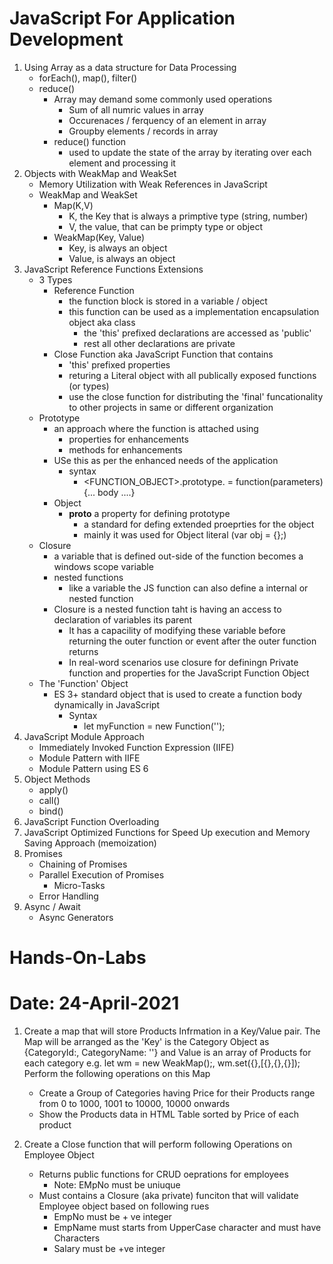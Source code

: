 # JavaScript For Application Development
1. Using Array as a data structure for Data Processing
    - forEach(), map(), filter()
    - reduce()
        - Array may demand some commonly used operations
            - Sum of all numric values in array
            - Occurenaces / ferquency of an element in array
            - Groupby elements / records in array
        - reduce() function
            - used to update the state of the array by iterating over each element and processing it    
2. Objects with WeakMap and WeakSet
    - Memory Utilization with Weak References in JavaScript
    - WeakMap and WeakSet
        - Map(K,V)
            - K, the Key that is always a primptive type (string, number)
            - V, the value, that can be primpty type or object
        - WeakMap(Key, Value)
            - Key, is always an object
            - Value, is always an object    
3. JavaScript Reference Functions Extensions
    - 3 Types
        - Reference Function
            - the function block is stored in a variable / object
            - this function can be used as a implementation encapsulation object aka class
                - the 'this' prefixed declarations are accessed as 'public' 
                - rest all other declarations are private 
        - Close Function aka JavaScript Function that contains
            - 'this' prefixed properties
            - returing a Literal object with all publically exposed functions (or types)        
            - use the close function for distributing the 'final' funcationality to other projects in same or different organization 
    - Prototype
        - an approach where the function is attached using
            - properties  for enhancements
            - methods for enhancements
        - USe this as per the enhanced needs of the application
            - syntax
                - <FUNCTION_OBJECT>.prototype.<function-name> = function(parameters){... body ....}      
        - Object
            - __proto__ a property for defining prototype
                - a standard for defing extended proeprties for the object
                - mainly it was used for Object literal (var obj = {};)        
    - Closure
        - a variable that is defined out-side of the function becomes a windows scope variable
        - nested functions
            - like a variable the JS function can also define a internal or nested function
        - Closure is a nested function taht is having an access to declaration of variables its parent
            - It has a capacility of modifying these variable before returning the outer function or event after the outer function returns  
            - In real-word scenarios use closure for definingn Private function and properties for the JavaScript Function Object   
    -  The 'Function' Object
        - ES 3+ standard object that is used to create a function body dynamically in JavaScript
            - Syntax
                - let myFunction =  new Function('<IMPLEMENTATION-as-a-STRING>');         
4. JavaScript Module Approach
    - Immediately Invoked Function Expression (IIFE)
    - Module Pattern with IIFE
    - Module Pattern using ES 6
5. Object Methods
    - apply()
    - call()
    - bind()
6. JavaScript Function Overloading
7. JavaScript Optimized Functions for Speed Up execution and Memory Saving Approach (memoization)
8. Promises
    - Chaining of Promises
    - Parallel Execution of Promises
        - Micro-Tasks 
    - Error Handling
9. Async / Await
    - Async Generators         


# Hands-On-Labs
# Date: 24-April-2021

1. Create a map that will store Products Infrmation in a Key/Value pair. The Map will be arranged as the 'Key' is the Category Object as {CategoryId:, CategoryName: ''} and Value is an array of Products for each category e.g. let wm = new WeakMap();, wm.set({},[{},{},{}]);
Perform the following operations on this Map
    - Create a Group of Categories having Price for their Products range from 0 to 1000, 1001 to 10000, 10000 onwards
    - Show the Products data in HTML Table sorted by Price of each product

2. Create a Close function that will perform following Operations on Employee Object
    - Returns public functions for CRUD oeprations for employees
        - Note: EMpNo must be uniuque 
    - Must contains a Closure  (aka private) funciton that will validate Employee object based on following rues
        - EmpNo must be + ve integer
        - EmpName must starts from UpperCase character and must have Characters
        - Salary must be +ve integer  